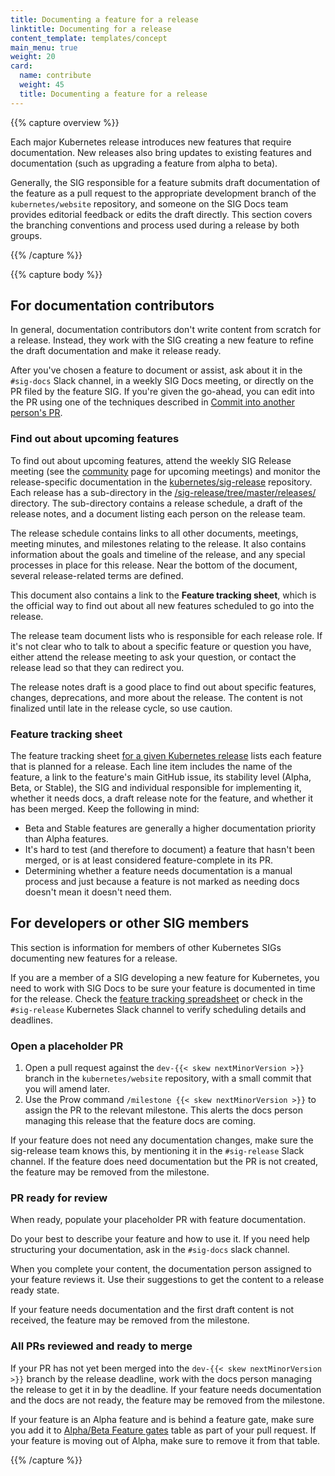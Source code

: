 ```yaml
---
title: Documenting a feature for a release
linktitle: Documenting for a release
content_template: templates/concept
main_menu: true
weight: 20
card:
  name: contribute
  weight: 45
  title: Documenting a feature for a release
---
```


{{% capture overview %}}

Each major Kubernetes release introduces new features that require
documentation. New releases also bring updates to existing features and
documentation (such as upgrading a feature from alpha to beta).

Generally, the SIG responsible for a feature submits draft documentation of the
feature as a pull request to the appropriate development branch of the
`kubernetes/website` repository, and someone on the SIG Docs team provides
editorial feedback or edits the draft directly. This section covers the
branching conventions and process used during a release by both groups.

{{% /capture %}}

{{% capture body %}}

## For documentation contributors

In general, documentation contributors don't write content from scratch for a
release. Instead, they work with the SIG creating a new feature to refine the
draft documentation and make it release ready.

After you've chosen a feature to document or assist, ask about it in the
`#sig-docs` Slack channel, in a weekly SIG Docs meeting, or directly on the PR
filed by the feature SIG. If you're given the go-ahead, you can edit into the PR
using one of the techniques described in
[Commit into another person's PR](/docs/contribute/review/for-approvers/#commit-into-another-persons-pr).

### Find out about upcoming features

To find out about upcoming features, attend the weekly SIG Release meeting (see
the [community](https://kubernetes.io/community/) page for upcoming meetings)
and monitor the release-specific documentation in the
[kubernetes/sig-release](https://github.com/kubernetes/sig-release/) repository.
Each release has a sub-directory in the
[/sig-release/tree/master/releases/](https://github.com/kubernetes/sig-release/tree/master/releases)
directory. The sub-directory contains a release schedule, a draft of the release
notes, and a document listing each person on the release team.

The release schedule contains links to all other documents, meetings, meeting
minutes, and milestones relating to the release. It also contains information
about the goals and timeline of the release, and any special processes in place
for this release. Near the bottom of the document, several release-related terms
are defined.

This document also contains a link to the **Feature tracking sheet**, which is
the official way to find out about all new features scheduled to go into the
release.

The release team document lists who is responsible for each release role. If
it's not clear who to talk to about a specific feature or question you have,
either attend the release meeting to ask your question, or contact the release
lead so that they can redirect you.

The release notes draft is a good place to find out about specific features,
changes, deprecations, and more about the release. The content is not finalized
until late in the release cycle, so use caution.

### Feature tracking sheet

The feature tracking sheet
[for a given Kubernetes release](https://github.com/kubernetes/sig-release/tree/master/releases)
lists each feature that is planned for a release. Each line item includes the
name of the feature, a link to the feature's main GitHub issue, its stability
level (Alpha, Beta, or Stable), the SIG and individual responsible for
implementing it, whether it needs docs, a draft release note for the feature,
and whether it has been merged. Keep the following in mind:

- Beta and Stable features are generally a higher documentation priority than
  Alpha features.
- It's hard to test (and therefore to document) a feature that hasn't been
  merged, or is at least considered feature-complete in its PR.
- Determining whether a feature needs documentation is a manual process and just
  because a feature is not marked as needing docs doesn't mean it doesn't need
  them.

## For developers or other SIG members

This section is information for members of other Kubernetes SIGs documenting new
features for a release.

If you are a member of a SIG developing a new feature for Kubernetes, you need
to work with SIG Docs to be sure your feature is documented in time for the
release. Check the
[feature tracking spreadsheet](https://github.com/kubernetes/sig-release/tree/master/releases)
or check in the `#sig-release` Kubernetes Slack channel to verify scheduling
details and deadlines.

### Open a placeholder PR

1. Open a pull request against the `dev-{{< skew nextMinorVersion >}}` branch in
   the `kubernetes/website` repository, with a small commit that you will amend
   later.
2. Use the Prow command `/milestone {{< skew nextMinorVersion >}}` to assign the
   PR to the relevant milestone. This alerts the docs person managing this
   release that the feature docs are coming.

If your feature does not need any documentation changes, make sure the
sig-release team knows this, by mentioning it in the `#sig-release` Slack
channel. If the feature does need documentation but the PR is not created, the
feature may be removed from the milestone.

### PR ready for review

When ready, populate your placeholder PR with feature documentation.

Do your best to describe your feature and how to use it. If you need help
structuring your documentation, ask in the `#sig-docs` slack channel.

When you complete your content, the documentation person assigned to your
feature reviews it. Use their suggestions to get the content to a release ready
state.

If your feature needs documentation and the first draft content is not received,
the feature may be removed from the milestone.

### All PRs reviewed and ready to merge

If your PR has not yet been merged into the `dev-{{< skew nextMinorVersion >}}`
branch by the release deadline, work with the docs person managing the release
to get it in by the deadline. If your feature needs documentation and the docs
are not ready, the feature may be removed from the milestone.

If your feature is an Alpha feature and is behind a feature gate, make sure you
add it to
[Alpha/Beta Feature gates](/docs/reference/command-line-tools-reference/feature-gates/#feature-gates-for-alpha-or-beta-features)
table as part of your pull request. If your feature is moving out of Alpha, make
sure to remove it from that table.

{{% /capture %}}
